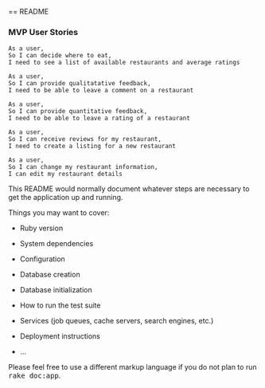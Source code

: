 == README

### MVP User Stories

```
As a user,
So I can decide where to eat,
I need to see a list of available restaurants and average ratings

As a user,
So I can provide qualitatative feedback,
I need to be able to leave a comment on a restaurant

As a user,
So I can provide quantitative feedback,
I need to be able to leave a rating of a restaurant

As a user,
So I can receive reviews for my restaurant,
I need to create a listing for a new restaurant

As a user,
So I can change my restaurant information,
I can edit my restaurant details
```


This README would normally document whatever steps are necessary to get the
application up and running.

Things you may want to cover:

* Ruby version

* System dependencies

* Configuration

* Database creation

* Database initialization

* How to run the test suite

* Services (job queues, cache servers, search engines, etc.)

* Deployment instructions

* ...


Please feel free to use a different markup language if you do not plan to run
<tt>rake doc:app</tt>.
